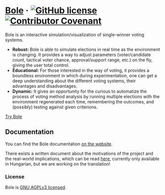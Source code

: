 # [Bole](https://getbole.com) &middot; [![GitHub license](https://img.shields.io/github/license/aporbokor/bole)](LICENSE) [![Contributor Covenant](https://img.shields.io/badge/Contributor%20Covenant-2.1-4baaaa.svg)](CODE_OF_CONDUCT.md) 

Bole is an interactive simulation/visualization of single-winner voting systems.

* **Robust:** Bole is able to simulate elections in real time as the environment is changing. It provides a way to adjust parameters (voter/candidate count, tactical voter chance, approval/support range, etc.) on the fly, giving the user total control.
* **Educational:** For those interested in the way of voting, it provides a boundless environment in which during experimentation, one can get a deep understanding about the different voting systems, their advantages and disadvantages.
* **Dynamic:** It gives an opportunity for the curious to automatize the process of voting method analysis by running multiple elections with the environment regenerated each time, remembering the outcomes, and (possibly) testing against given criterions.

[Try Bole](https://getbole.com)

## Documentation

You can find the Bole documentation [on the website](https://getbole.com/pages/intro/).

There exists a written document about the motivations of the project and the real-world implications, which can be read [here](abstract.pdf), currently only available in Hungarian, but we are working on the translation!

### License

Bole is [GNU AGPLv3 licensed](./LICENSE).
